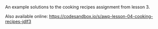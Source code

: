 An example solutions to the cooking recipes assignment from lesson 3.

Also available online:
https://codesandbox.io/s/awp-lesson-04-cooking-recipes-jdlf3
